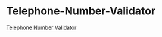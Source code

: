 # Telephone-Number-Validator

[Telephone Number Validator](https://www.freecodecamp.org/learn/javascript-algorithms-and-data-structures/javascript-algorithms-and-data-structures-projects/telephone-number-validator)
